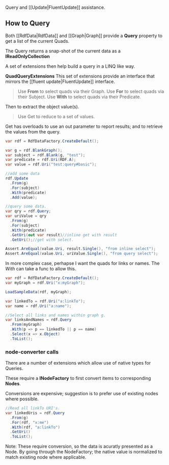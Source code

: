﻿
Query and [[Update|FluentUpdate]] assistance.

## How to Query
Both [[RdfData|RdfData]] and [[Graph|Graph]] provide a **Query** property to get
a list of the current Quads.

The Query returns a snap-shot of the current data as a 
**IReadOnlyCollection<Quad>**

A set of extensions then help build a query in a LINQ like way.

**QuadQueryExtensions**
This set of extensions provide an interface that mirrors the [[fluent update|FluentUpdate]] interface.

>Use **From** to select quads via their Graph.
>Use **For** to select quads via their Subject.
>Use **With** to select quads via their Predicate.

Then to extract the object value(s).
>Use Get to reduce to a set of values.

Get has overloads to use an out parameter to report results; and 
to retrieve the values from the query.


```cs
var rdf = RdfDataFactory.CreateDefault();

var g = rdf.BlankGraph();
var subject = rdf.Blank(g, "test");
var predicate = rdf.Uri(RDF.A);
var value = rdf.Uri("test:query#basic");

//add some data
rdf.Update
  .From(g)
  .For(subject)
  .With(predicate)
  .Add(value);

//query some data.
var qry = rdf.Query;
var uriValue = qry
  .From(g)
  .For(subject)
  .With(predicate)
  .GetUri(out var result)//inline get with result
  .GetUri();//get with select.

Assert.AreEqual(value.Uri, result.Single(), "from inline select");
Assert.AreEqual(value.Uri, uriValue.Single(), "from query select");
```

In more complex case, perhapse I want the quads for
links or names. The *With* can take a func to allow this.
```cs
var rdf = RdfDataFactory.CreateDefault();
var myGraph = rdf.Uri("x:myGraph");

LoadSampleData(rdf, myGraph);

var linkedTo = rdf.Uri("a:linkTo");
var name = rdf.Uri("a:name");

//Select all links and names within graph g.
var linksAndNames = rdf.Query
  .From(myGraph)
  .With(p => p == linkedTo || p == name)
  .Select(x => x.Object)
  .ToList();
```

### node-converter calls
There are a number of extensions which allow use of 
native types for Queries.

These require a **INodeFactory** to first convert items to 
corresponding **Nodes**.

Conversions are expensive; suggestion is to prefer use of existing 
nodes where possible. 

```cs
//Read all linkTo URI's.
var linkedUris = rdf.Query
  .From(g)
  .For(rdf, "x:me")
  .With(rdf, "a:linkTo")
  .GetUri()
  .ToList();
```

Note: These require conversion, so the data is 
acuratly presented as a Node. 
By going through the NodeFactory; the native value is normalized to
match existing node where applicable.

